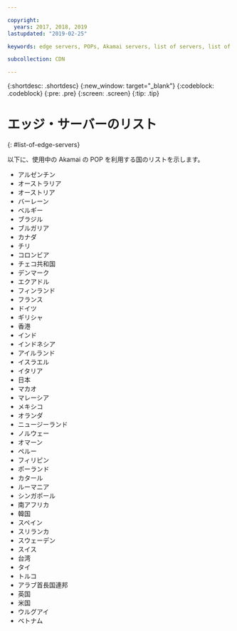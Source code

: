 ```yaml
---

copyright:
  years: 2017, 2018, 2019
lastupdated: "2019-02-25"

keywords: edge servers, POPs, Akamai servers, list of servers, list of countries

subcollection: CDN

---
```


{:shortdesc: .shortdesc}
{:new_window: target="_blank"}
{:codeblock: .codeblock}
{:pre: .pre}
{:screen: .screen}
{:tip: .tip}

# エッジ・サーバーのリスト
{: #list-of-edge-servers}

以下に、使用中の Akamai の POP を利用する国のリストを示します。

* アルゼンチン
* オーストラリア
* オーストリア
* バーレーン
* ベルギー
* ブラジル
* ブルガリア
* カナダ
* チリ
* コロンビア
* チェコ共和国
* デンマーク
* エクアドル
* フィンランド
* フランス
* ドイツ
* ギリシャ
* 香港
* インド
* インドネシア
* アイルランド
* イスラエル
* イタリア
* 日本
* マカオ
* マレーシア
* メキシコ
* オランダ
* ニュージーランド
* ノルウェー
* オマーン
* ペルー
* フィリピン
* ポーランド
* カタール
* ルーマニア
* シンガポール
* 南アフリカ
* 韓国
* スペイン
* スリランカ
* スウェーデン
* スイス
* 台湾
* タイ
* トルコ
* アラブ首長国連邦
* 英国
* 米国
* ウルグアイ
* ベトナム
